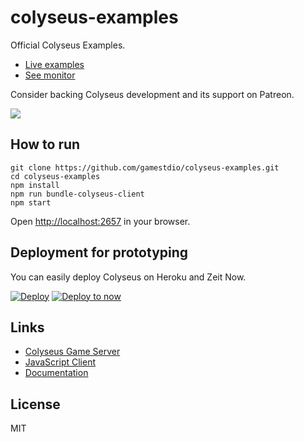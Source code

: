 colyseus-examples
===

Official Colyseus Examples.

- [Live examples](http://colyseus-examples.herokuapp.com/)
- [See monitor](http://colyseus-examples.herokuapp.com/colyseus)

Consider backing Colyseus development and its support on Patreon.

<a href="https://www.patreon.com/bePatron?u=3301115"><img src="https://c5.patreon.com/external/logo/become_a_patron_button.png" /></a>

How to run
---

```
git clone https://github.com/gamestdio/colyseus-examples.git
cd colyseus-examples
npm install
npm run bundle-colyseus-client
npm start
```

Open [http://localhost:2657](http://localhost:2657) in your browser.

Deployment for prototyping
---

You can easily deploy Colyseus on Heroku and Zeit Now.

[![Deploy](https://www.herokucdn.com/deploy/button.svg)](https://heroku.com/deploy?template=https://github.com/gamestdio/colyseus-examples)
[![Deploy to now](https://deploy.now.sh/static/button.svg)](https://deploy.now.sh/?repo=https://github.com/gamestdio/colyseus-examples)

Links
---

- [Colyseus Game Server](https://github.com/gamestdio/colyseus/)
- [JavaScript Client](https://github.com/gamestdio/colyseus.js/)
- [Documentation](http://colyseus.io/docs/)

License
---

MIT

